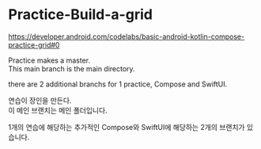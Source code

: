# Practice-Build-a-grid
https://developer.android.com/codelabs/basic-android-kotlin-compose-practice-grid#0   
   
Practice makes a master.   
This main branch is the main directory.   

there are 2 additional branchs for 1 practice, Compose and SwiftUI.


연습이 장인을 만든다.   
이 메인 브랜치는 메인 폴더입니다.

1개의 연습에 해당하는 추가적인 Compose와 SwiftUI에 해당하는 2개의 브랜치가 있습니다.

<!--
## Compose article
Codelab: [Compose article page](https://developer.android.com/codelabs/basic-android-kotlin-compose-composables-practice-problems#1)   
Branch: [Compose article branch](https://github.com/shwoghk14/Compose-Basics-Practice/tree/compose-article)   
Branch: [Compose article SwiftUI branch](https://github.com/shwoghk14/Compose-Basics-Practice/tree/compose-article-swiftUI)
## Task manager
Codelab: [Task manager codelab](https://developer.android.com/codelabs/basic-android-kotlin-compose-composables-practice-problems#2)   
Branch: [Task manager branch](https://github.com/shwoghk14/Compose-Basics-Practice/tree/task-manager)   
Branch: [Task manager SwiftUI branch](https://github.com/shwoghk14/Compose-Basics-Practice/tree/task-manager-swiftUI)

## Compose quadrant
Codelab: [Compose quadrant codelab](https://developer.android.com/codelabs/basic-android-kotlin-compose-composables-practice-problems#3)   
Branch: [Compose quadrant branch](https://github.com/shwoghk14/Compose-Basics-Practice/tree/compose-quadrant)   
Branch: [Compose quadrant SwiftUI branch](https://github.com/shwoghk14/Compose-Basics-Practice/tree/compose-quadrant-swiftUI)
-->


